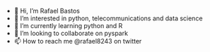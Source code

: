 - 👋 Hi, I’m Rafael Bastos
- 👀 I’m interested in python, telecommunications and data science
- 🌱 I’m currently learning python and R
- 💞️ I’m looking to collaborate on pyspark
- 📫 How to reach me @rafael8243 on twitter

<!---
rafael8243/rafael8243 is a ✨ special ✨ repository because its `README.md` (this file) appears on your GitHub profile.
You can click the Preview link to take a look at your changes.
--->
